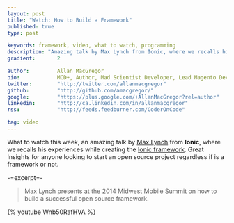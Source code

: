 ```yaml
---
layout: post
title: "Watch: How to Build a Framework"
published: true
type: post

keywords: framework, video, what to watch, programming
description: "Amazing talk by Max Lynch from Ionic, where we recalls his experiences while creating the Ionic Framework"
gradient: 		2

author: 		Allan MacGregor
bio: 			MCD+, Author, Mad Scientist Developer, Lead Magento Developer @demacmedia.
twitter: 		"http://twitter.com/allanmacgregor"
github: 		"http://github.com/amacgregor/"
google: 		"https://plus.google.com/+AllanMacGregor?rel=author"
linkedin: 		"http://ca.linkedin.com/in/allanmacgregor"
rss: 			"http://feeds.feedburner.com/CoderOnCode"

tag: video
---
```


What to watch this week, an amazing talk by [Max Lynch](http://maxlynch.com/) from **Ionic**, where we recalls his experiences while creating the [Ionic framework](http://ionicframework.com/). Great Insights
for anyone looking to start an open source project regardless if is a framework or not.

-=excerpt=-


> Max Lynch presents at the 2014 Midwest Mobile Summit on how to build a successful open source framework.

{% youtube Wnb50RafHVA %}
